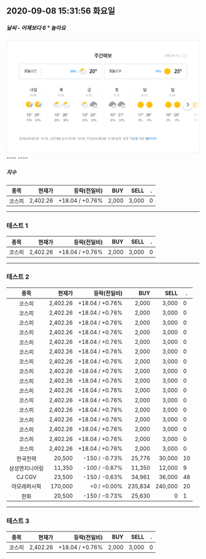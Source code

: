 ##  2020-09-08 15:31:56   화요일 
##### 날씨   -   어제보다 6 ° 높아요
<center><img src="./img/naver_weather_week.png"></center>
----
----
   
##### 지수
   
| 종목 | 현재가 | 등락(전일비) | BUY | SELL | . |
|:-:|-:|-:|-:|-:|-|
|코스피|2,402.26|+18.04  /  +0.76%|2,000|3,000|0|
   
----
   
### 테스트 1
   
| 종목 | 현재가 | 등락(전일비) | BUY | SELL | . |
|:-:|-:|-:|-:|-:|-|
|코스피|2,402.26|+18.04  /  +0.76%|2,000|3,000|0|
   
   
----
   
### 테스트 2
   
| 종목 | 현재가 | 등락(전일비) | BUY | SELL | . |
|:-:|-:|-:|-:|-:|-|
|코스피|2,402.26|+18.04  /  +0.76%|2,000|3,000|0|
|코스피|2,402.26|+18.04  /  +0.76%|2,000|3,000|0|
|코스피|2,402.26|+18.04  /  +0.76%|2,000|3,000|0|
|코스피|2,402.26|+18.04  /  +0.76%|2,000|3,000|0|
|코스피|2,402.26|+18.04  /  +0.76%|2,000|3,000|0|
|코스피|2,402.26|+18.04  /  +0.76%|2,000|3,000|0|
|코스피|2,402.26|+18.04  /  +0.76%|2,000|3,000|0|
|코스피|2,402.26|+18.04  /  +0.76%|2,000|3,000|0|
|코스피|2,402.26|+18.04  /  +0.76%|2,000|3,000|0|
|코스피|2,402.26|+18.04  /  +0.76%|2,000|3,000|0|
|코스피|2,402.26|+18.04  /  +0.76%|2,000|3,000|0|
|코스피|2,402.26|+18.04  /  +0.76%|2,000|3,000|0|
|코스피|2,402.26|+18.04  /  +0.76%|2,000|3,000|0|
|코스피|2,402.26|+18.04  /  +0.76%|2,000|3,000|0|
|코스피|2,402.26|+18.04  /  +0.76%|2,000|3,000|0|
|코스피|2,402.26|+18.04  /  +0.76%|2,000|3,000|0|
|한국전력|20,500|-150  /  -0.73%|25,776|30,000|10|
|삼성엔지니어링|11,350|-100  /  -0.87%|11,350|12,000|9|
|CJ CGV|23,500|-150  /  -0.63%|34,961|36,000|48|
|아모레퍼시픽|170,000|=0  /  =0.00%|235,834|240,000|20|
|한화|20,500|-150  /  -0.73%|25,630|0|1|
   
----
   
### 테스트 3
   
| 종목 | 현재가 | 등락(전일비) | BUY | SELL | . |
|:-:|-:|-:|-:|-:|-|
|코스피|2,402.26|+18.04  /  +0.76%|2,000|3,000|0|
   